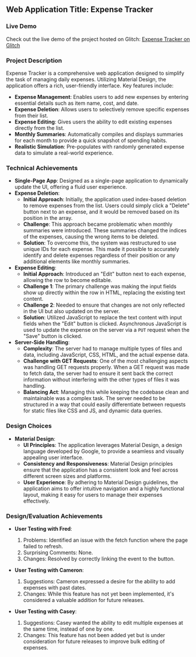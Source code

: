 ## Web Application Title: Expense Tracker

### Live Demo

Check out the live demo of the project hosted on Glitch: [Expense Tracker on Glitch](https://thunder-awesome-catshark.glitch.me)

### Project Description

Expense Tracker is a comprehensive web application designed to simplify the task of managing daily expenses. Utilizing Material Design, the application offers a rich, user-friendly interface. Key features include:

- **Expense Management**: Enables users to add new expenses by entering essential details such as item name, cost, and date.
- **Expense Deletion**: Allows users to selectively remove specific expenses from their list.
- **Expense Editing**: Gives users the ability to edit existing expenses directly from the list.
- **Monthly Summaries**: Automatically compiles and displays summaries for each month to provide a quick snapshot of spending habits.
- **Realistic Simulation**: Pre-populates with randomly generated expense data to simulate a real-world experience.

### Technical Achievements

- **Single-Page App**: Designed as a single-page application to dynamically update the UI, offering a fluid user experience.
- **Expense Deletion**:
  - **Initial Approach**: Initially, the application used index-based deletion to remove expenses from the list. Users could simply click a "Delete" button next to an expense, and it would be removed based on its position in the array.
  - **Challenge**: This approach became problematic when monthly summaries were introduced. These summaries changed the indices of the expenses, causing the wrong items to be deleted.
  - **Solution**: To overcome this, the system was restructured to use unique IDs for each expense. This made it possible to accurately identify and delete expenses regardless of their position or any additional elements like monthly summaries.
- **Expense Editing**:
  - **Initial Approach**: Introduced an "Edit" button next to each expense, allowing the row to become editable.
  - **Challenge 1**: The primary challenge was making the input fields show up directly within the row in HTML, replacing the existing text content.
  - **Challenge 2**: Needed to ensure that changes are not only reflected in the UI but also updated on the server.
  - **Solution**: Utilized JavaScript to replace the text content with input fields when the "Edit" button is clicked. Asynchronous JavaScript is used to update the expense on the server via a `PUT` request when the "Save" button is clicked.
- **Server-Side Handling**:
  - **Complexity**: The server had to manage multiple types of files and data, including JavaScript, CSS, HTML, and the actual expense data.
  - **Challenge with GET Requests**: One of the most challenging aspects was handling GET requests properly. When a GET request was made to fetch data, the server had to ensure it sent back the correct information without interfering with the other types of files it was handling.
  - **Balancing Act**: Managing this while keeping the codebase clean and maintainable was a complex task. The server needed to be structured in a way that could easily differentiate between requests for static files like CSS and JS, and dynamic data queries.

### Design Choices

- **Material Design**:
  - **UI Principles**: The application leverages Material Design, a design language developed by Google, to provide a seamless and visually appealing user interface.
  - **Consistency and Responsiveness**: Material Design principles ensure that the application has a consistent look and feel across different screen sizes and platforms.
  - **User Experience**: By adhering to Material Design guidelines, the application aims to offer intuitive navigation and a highly functional layout, making it easy for users to manage their expenses effectively.

### Design/Evaluation Achievements

- **User Testing with Fred**:

  1. Problems: Identified an issue with the fetch function where the page failed to refresh.
  2. Surprising Comments: None.
  3. Changes: Resolved by correctly linking the event to the button.

- **User Testing with Cameron**:

  1. Suggestions: Cameron expressed a desire for the ability to add expenses with past dates.
  2. Changes: While this feature has not yet been implemented, it's considered a valuable addition for future releases.

- **User Testing with Casey**:
  1. Suggestions: Casey wanted the ability to edit multiple expenses at the same time, instead of one by one.
  2. Changes: This feature has not been added yet but is under consideration for future releases to improve bulk editing of expenses.
